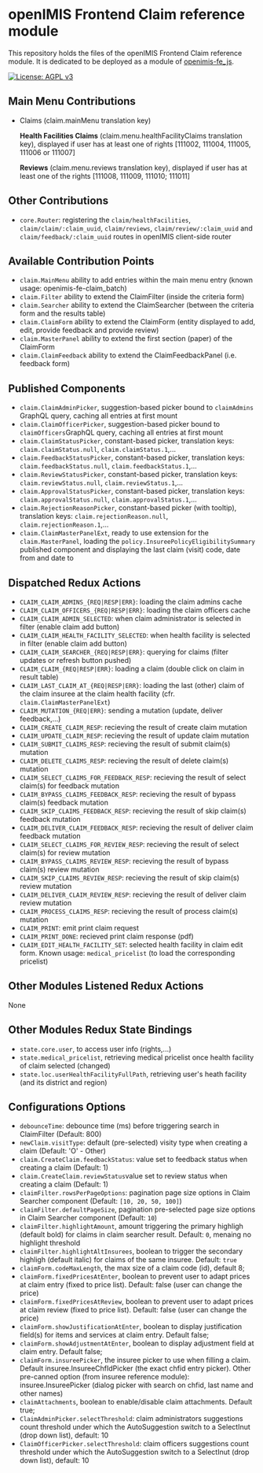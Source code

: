# openIMIS Frontend Claim reference module
This repository holds the files of the openIMIS Frontend Claim reference module.
It is dedicated to be deployed as a module of [openimis-fe_js](https://github.com/openimis/openimis-fe_js).

[![License: AGPL v3](https://img.shields.io/badge/License-AGPL%20v3-blue.svg)](https://www.gnu.org/licenses/agpl-3.0)

## Main Menu Contributions
* Claims (claim.mainMenu translation key)

  **Health Facilities Claims** (claim.menu.healthFacilityClaims translation key), displayed if user has at least one of rights [111002, 111004, 111005, 111006 or 111007]

  **Reviews** (claim.menu.reviews translation key), displayed if user has at least one of the rights [111008, 111009, 111010; 111011]


## Other Contributions
* `core.Router`: registering the `claim/healthFacilities`, `claim/claim/:claim_uuid`, `claim/reviews`, `claim/review/:claim_uuid` and `claim/feedback/:claim_uuid` routes in openIMIS client-side router

## Available Contribution Points
* `claim.MainMenu` ability to add entries within the main menu entry (known usage: openimis-fe-claim_batch)
* `claim.Filter` ability to extend the ClaimFilter (inside the criteria form)
* `claim.Searcher` ability to extend the ClaimSearcher (between the criteria form and the results table)
* `claim.ClaimForm` ability to extend the ClaimForm (entity displayed to add, edit, provide feedback and provide review)
* `claim.MasterPanel` ability to extend the first section (paper) of the ClaimForm
* `claim.ClaimFeedback` ability to extend the ClaimFeedbackPanel (i.e. feedback form)

## Published Components
* `claim.ClaimAdminPicker`, suggestion-based picker bound to `claimAdmins` GraphQL query, caching all entries at first mount
* `claim.ClaimOfficerPicker`, suggestion-based picker bound to `claimOfficers`GraphQL query, caching all entries at first mount
* `claim.ClaimStatusPicker`, constant-based picker, translation keys: `claim.claimStatus.null`, `claim.claimStatus.1`,...
* `claim.FeedbackStatusPicker`, constant-based picker, translation keys: `claim.feedbackStatus.null`, `claim.feedbackStatus.1`,...
* `claim.ReviewStatusPicker`, constant-based picker, translation keys: `claim.reviewStatus.null`, `claim.reviewStatus.1`,...
* `claim.ApprovalStatusPicker`, constant-based picker, translation keys: `claim.approvalStatus.null`, `claim.approvalStatus.1`,...
* `claim.RejectionReasonPicker`, constant-based picker (with tooltip), translation keys: `claim.rejectionReason.null`, `claim.rejectionReason.1`,...
* `claim.ClaimMasterPanelExt`, ready to use extension for the `claim.MasterPanel`, loading the `policy.InsureePolicyEligibilitySummary` published component and displaying the last claim (visit) code, date from and date to

## Dispatched Redux Actions
* `CLAIM_CLAIM_ADMINS_{REQ|RESP|ERR}`: loading the claim admins cache
* `CLAIM_CLAIM_OFFICERS_{REQ|RESP|ERR}`: loading the claim officers cache
* `CLAIM_CLAIM_ADMIN_SELECTED`: when claim administrator is selected in filter (enable claim add button)
* `CLAIM_CLAIM_HEALTH_FACILITY_SELECTED`: when health facility is selected in filter (enable claim add button)
* `CLAIM_CLAIM_SEARCHER_{REQ|RESP|ERR}`: querying for claims (filter updates or refresh button pushed)
* `CLAIM_CLAIM_{REQ|RESP|ERR}`: loading a claim (double click on claim in result table)
* `CLAIM_LAST_CLAIM_AT_{REQ|RESP|ERR}`: loading the last (other) claim of the claim insuree at the claim health facility (cfr. `claim.ClaimMasterPanelExt`)
* `CLAIM_MUTATION_{REQ|ERR}`: sending a mutation (update, deliver feedback,...)
* `CLAIM_CREATE_CLAIM_RESP`: recieving the result of create claim mutation
* `CLAIM_UPDATE_CLAIM_RESP`: recieving the result of update claim mutation
* `CLAIM_SUBMIT_CLAIMS_RESP`: recieving the result of submit claim(s) mutation
* `CLAIM_DELETE_CLAIMS_RESP`: recieving the result of delete claim(s) mutation
* `CLAIM_SELECT_CLAIMS_FOR_FEEDBACK_RESP`: recieving the result of select claim(s) for feedback mutation
* `CLAIM_BYPASS_CLAIMS_FEEDBACK_RESP`: recieving the result of bypass claim(s) feedback mutation
* `CLAIM_SKIP_CLAIMS_FEEDBACK_RESP`: recieving the result of skip claim(s) feedback mutation
* `CLAIM_DELIVER_CLAIM_FEEDBACK_RESP`: recieving the result of deliver claim feedback mutation
* `CLAIM_SELECT_CLAIMS_FOR_REVIEW_RESP`: recieving the result of select claim(s) for review mutation
* `CLAIM_BYPASS_CLAIMS_REVIEW_RESP`: recieving the result of bypass claim(s) review mutation
* `CLAIM_SKIP_CLAIMS_REVIEW_RESP`: recieving the result of skip claim(s) review mutation
* `CLAIM_DELIVER_CLAIM_REVIEW_RESP`: recieving the result of deliver claim review mutation
* `CLAIM_PROCESS_CLAIMS_RESP`: recieving the result of process claim(s) mutation
* `CLAIM_PRINT`: emit print claim request
* `CLAIM_PRINT_DONE`: recieved print claim response (pdf)
* `CLAIM_EDIT_HEALTH_FACILITY_SET`: selected health facility in claim edit form. Known usage: `medical_pricelist` (to load the corresponding pricelist)

## Other Modules Listened Redux Actions
None

## Other Modules Redux State Bindings
* `state.core.user`, to access user info (rights,...)
* `state.medical_pricelist`, retrieving medical pricelist once health facility of claim selected (changed)
* `state.loc.userHealthFacilityFullPath`, retrieving user's heath facility (and its district and region)


## Configurations Options
* `debounceTime`: debounce time (ms) before triggering search in ClaimFilter (Default: 800)
* `newClaim.visitType`: default (pre-selected) visity type when creating a claim (Default: 'O' - Other)
* `claim.CreateClaim.feedbackStatus`: value set to feedback status when creating a claim (Default: 1)
* `claim.CreateClaim.reviewStatus`value set to review status when creating a claim (Default: 1)
* `claimFilter.rowsPerPageOptions`: pagination page size options in Claim Searcher component (Default: `[10, 20, 50, 100]`)
* `claimFilter.defaultPageSize`, pagination pre-selected page size options in Claim Searcher component (Default: `10`)
* `claimFilter.highlightAmount`, amount triggering the primary highligh (default bold) for claims in claim searcher result. Default: `0`, menaing no highlight threshold
* `claimFilter.highlightAltInsurees`, boolean to trigger the secondary highligh (default italic) for claims of the same insuree. Default: `true`
* `claimForm.codeMaxLength`, the max size of a claim code (id), default 8;
* `claimForm.fixedPricesAtEnter`, boolean to prevent user to adapt prices at claim entry (fixed to price list). Default: false (user can change the price)
* `claimForm.fixedPricesAtReview`, boolean to prevent user to adapt prices at claim review (fixed to price list). Default: false (user can change the price)
* `claimForm.showJustificationAtEnter`, boolean to display justification field(s) for items and services at claim entry. Default false;
* `claimForm.showAdjustmentAtEnter`, boolean to display adjustment field at claim entry. Default false;
* `claimForm.insureePicker`, the insuree picker to use when filling a claim. Default insuree.InsureeChfIdPicker (the exact chfid entry picker). Other pre-canned option (from insuree reference module): insuree.InsureePicker (dialog picker with search on chfid, last name and other names)
* `claimAttachments`, boolean to enable/disable claim attachments. Default true;
* `ClaimAdminPicker.selectThreshold`: claim administrators suggestions count threshold under which the AutoSuggestion switch to a SelectInut (drop down list), default: 10
* `ClaimOfficerPicker.selectThreshold`: claim officers suggestions count threshold under which the AutoSuggestion switch to a SelectInut (drop down list), default: 10